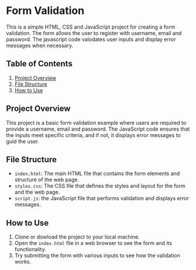 # Form Validation

This is a simple HTML, CSS and JavaScript project for creating a form validation. The form allows the user to register with username, email and password. The javascript code valodates user inputs and display error messages when necessary.

## Table of Contents

1. [Project Overview](#project-overview)
2. [File Structure](#file-tructure)
3. [How to Use](#how-to-use)


## Project Overview

This project is a basic form validation example where users are required to provide a username, email and password. The JavaScript code ensures that the inputs meet specific criteria, and if not, it displays error messages to guid the user.

## File Structure

- `index.html`: The main HTML file that contains the form elements and structure of the web page.
- `styles.css`: The CSS file that defines the styles and layout for the form and the web page.
- `script.js`: the JavaScript file that performs validation and displays error messages.

## How to Use

1. Clone or dowload the project to your local machine.
2. Open the `index.html` file in a web browser to see the form and its functionality.
3. Try submitting the form with various inputs to see how the validation works.
